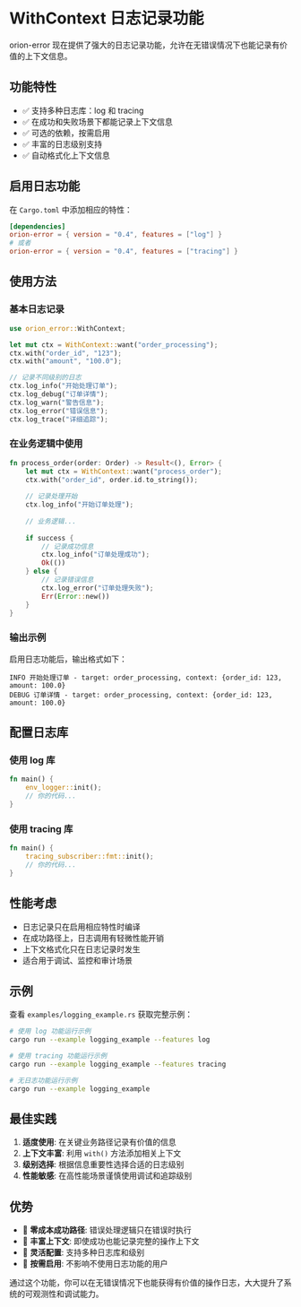 # WithContext 日志记录功能

orion-error 现在提供了强大的日志记录功能，允许在无错误情况下也能记录有价值的上下文信息。

## 功能特性

- ✅ 支持多种日志库：log 和 tracing
- ✅ 在成功和失败场景下都能记录上下文信息
- ✅ 可选的依赖，按需启用
- ✅ 丰富的日志级别支持
- ✅ 自动格式化上下文信息

## 启用日志功能

在 `Cargo.toml` 中添加相应的特性：

```toml
[dependencies]
orion-error = { version = "0.4", features = ["log"] }
# 或者
orion-error = { version = "0.4", features = ["tracing"] }
```

## 使用方法

### 基本日志记录

```rust
use orion_error::WithContext;

let mut ctx = WithContext::want("order_processing");
ctx.with("order_id", "123");
ctx.with("amount", "100.0");

// 记录不同级别的日志
ctx.log_info("开始处理订单");
ctx.log_debug("订单详情");
ctx.log_warn("警告信息");
ctx.log_error("错误信息");
ctx.log_trace("详细追踪");
```

### 在业务逻辑中使用

```rust
fn process_order(order: Order) -> Result<(), Error> {
    let mut ctx = WithContext::want("process_order");
    ctx.with("order_id", order.id.to_string());
    
    // 记录处理开始
    ctx.log_info("开始订单处理");
    
    // 业务逻辑...
    
    if success {
        // 记录成功信息
        ctx.log_info("订单处理成功");
        Ok(())
    } else {
        // 记录错误信息
        ctx.log_error("订单处理失败");
        Err(Error::new())
    }
}
```

### 输出示例

启用日志功能后，输出格式如下：

```
INFO 开始处理订单 - target: order_processing, context: {order_id: 123, amount: 100.0}
DEBUG 订单详情 - target: order_processing, context: {order_id: 123, amount: 100.0}
```

## 配置日志库

### 使用 log 库

```rust
fn main() {
    env_logger::init();
    // 你的代码...
}
```

### 使用 tracing 库

```rust
fn main() {
    tracing_subscriber::fmt::init();
    // 你的代码...
}
```

## 性能考虑

- 日志记录只在启用相应特性时编译
- 在成功路径上，日志调用有轻微性能开销
- 上下文格式化只在日志记录时发生
- 适合用于调试、监控和审计场景

## 示例

查看 `examples/logging_example.rs` 获取完整示例：

```bash
# 使用 log 功能运行示例
cargo run --example logging_example --features log

# 使用 tracing 功能运行示例  
cargo run --example logging_example --features tracing

# 无日志功能运行示例
cargo run --example logging_example
```

## 最佳实践

1. **适度使用**: 在关键业务路径记录有价值的信息
2. **上下文丰富**: 利用 `with()` 方法添加相关上下文
3. **级别选择**: 根据信息重要性选择合适的日志级别
4. **性能敏感**: 在高性能场景谨慎使用调试和追踪级别

## 优势

- 🎯 **零成本成功路径**: 错误处理逻辑只在错误时执行
- 📝 **丰富上下文**: 即使成功也能记录完整的操作上下文
- 🔧 **灵活配置**: 支持多种日志库和级别
- 🚀 **按需启用**: 不影响不使用日志功能的用户

通过这个功能，你可以在无错误情况下也能获得有价值的操作日志，大大提升了系统的可观测性和调试能力。